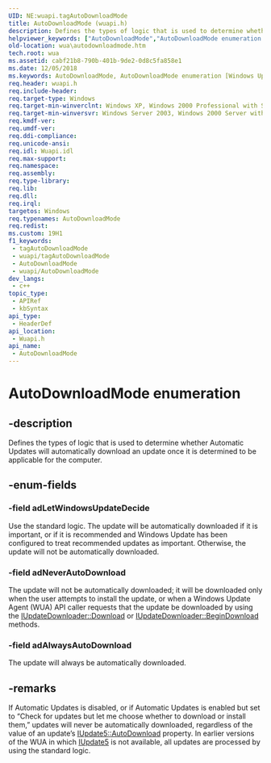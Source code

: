 ```yaml
---
UID: NE:wuapi.tagAutoDownloadMode
title: AutoDownloadMode (wuapi.h)
description: Defines the types of logic that is used to determine whether Automatic Updates will automatically download an update once it is determined to be applicable for the computer.
helpviewer_keywords: ["AutoDownloadMode","AutoDownloadMode enumeration [Windows Update Agent]","adAlwaysAutoDownload","adLetWindowsUpdateDecide","adNeverAutoDownload","wua.autodownloadmode","wuapi/AutoDownloadMode","wuapi/adAlwaysAutoDownload","wuapi/adLetWindowsUpdateDecide","wuapi/adNeverAutoDownload"]
old-location: wua\autodownloadmode.htm
tech.root: wua
ms.assetid: cabf21b8-790b-401b-9de2-0d8c5fa858e1
ms.date: 12/05/2018
ms.keywords: AutoDownloadMode, AutoDownloadMode enumeration [Windows Update Agent], adAlwaysAutoDownload, adLetWindowsUpdateDecide, adNeverAutoDownload, wua.autodownloadmode, wuapi/AutoDownloadMode, wuapi/adAlwaysAutoDownload, wuapi/adLetWindowsUpdateDecide, wuapi/adNeverAutoDownload
req.header: wuapi.h
req.include-header: 
req.target-type: Windows
req.target-min-winverclnt: Windows XP, Windows 2000 Professional with SP3 [desktop apps only]
req.target-min-winversvr: Windows Server 2003, Windows 2000 Server with SP3 [desktop apps only]
req.kmdf-ver: 
req.umdf-ver: 
req.ddi-compliance: 
req.unicode-ansi: 
req.idl: Wuapi.idl
req.max-support: 
req.namespace: 
req.assembly: 
req.type-library: 
req.lib: 
req.dll: 
req.irql: 
targetos: Windows
req.typenames: AutoDownloadMode
req.redist: 
ms.custom: 19H1
f1_keywords:
 - tagAutoDownloadMode
 - wuapi/tagAutoDownloadMode
 - AutoDownloadMode
 - wuapi/AutoDownloadMode
dev_langs:
 - c++
topic_type:
 - APIRef
 - kbSyntax
api_type:
 - HeaderDef
api_location:
 - Wuapi.h
api_name:
 - AutoDownloadMode
---
```


# AutoDownloadMode enumeration


## -description

Defines the types of logic that is used to determine whether Automatic Updates will automatically download an update once it is determined to be applicable for the computer.

## -enum-fields

### -field adLetWindowsUpdateDecide

Use the standard logic. The update will be automatically downloaded if it is important, or if it is recommended and Windows Update has been configured to treat recommended updates as important. Otherwise, the update will not be automatically downloaded.

### -field adNeverAutoDownload

The update will not be automatically downloaded; it will  be downloaded only when the user attempts to install the update, or when a Windows Update Agent (WUA) API caller requests that the update be downloaded by using the <a href="/windows/desktop/api/wuapi/nf-wuapi-iupdatedownloader-download">IUpdateDownloader::Download</a> or <a href="/windows/desktop/api/wuapi/nf-wuapi-iupdatedownloader-begindownload">IUpdateDownloader::BeginDownload</a> methods.

### -field adAlwaysAutoDownload

The update will always be automatically downloaded.

## -remarks

If Automatic Updates is disabled, or if Automatic Updates is enabled but set to “Check for updates but let me choose whether to download or install them,” updates will never be automatically downloaded, regardless of the value of an update’s <a href="/windows/desktop/api/wuapi/nf-wuapi-iupdate5-get_autodownload">IUpdate5::AutoDownload</a> property. In earlier versions of the WUA in which <a href="/windows/desktop/api/wuapi/nn-wuapi-iupdate5">IUpdate5</a> is not available, all updates are processed by using the standard logic.